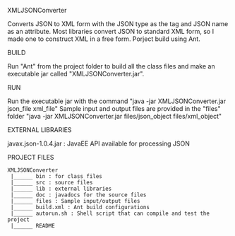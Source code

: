 XMLJSONConverter

Converts JSON to XML form with the JSON type as the tag and JSON name as an attribute.
Most libraries convert JSON to standard XML form, so I made one to construct XML in a free form.
Porject build using Ant.
 
BUILD

Run "Ant" from the project folder to build all the class files and 
make an executable jar called "XMLJSONConverter.jar". 

RUN

Run the executable jar with the command 
"java -jar XMLJSONConverter.jar json_file xml_file"
Sample input and output files are provided in the "files" folder
"java -jar XMLJSONConverter.jar files/json_object files/xml_object"

EXTERNAL LIBRARIES

javax.json-1.0.4.jar : JavaEE API available for processing JSON

PROJECT FILES

	XMLJSONConverter
	 |______ bin : for class files
	 |______ src : source files
	 |______ lib : external libraries
	 |______ doc : javadocs for the source files
	 |______ files : Sample input/output files
	 |______ build.xml : Ant build configurations
	 |______ autorun.sh : Shell script that can compile and test the project 
	 |______ README

